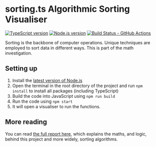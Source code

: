 # sorting.ts Algorithmic Sorting Visualiser

[![TypeScript version][ts-badge]][typescript-5-1]
[![Node.js version][nodejs-badge]][nodejs]
[![Build Status - GitHub Actions][gha-badge]][gha-ci]

Sorting is the backbone of computer operations. Unique techniques are employed to sort data in different ways.
This is part of the math investigation.

## Setting up
1. Install the [latest version of Node.js](https://nodejs.org/en)
2. Open the terminal in the root directory of the project and run `npm install` to install all packages (including TypeScript)
3. Build the code into JavaScript using `npm run build`
4. Run the code using `npm start`
5. It will open a visualiser to run the functions.

## More reading
You can read [the full report here](https://docs.google.com/document/d/1VgzxmyugAVIE2hkYgN0pMIJmL2en9Aik_qiUqeDKEjk/edit?usp=sharing), which explains the maths, and logic, behind this project and more widely, sorting algorithms.

[ts-badge]: https://img.shields.io/badge/TypeScript-5.1-blue.svg
[nodejs-badge]: https://img.shields.io/badge/Node.js->=%2018.12-blue.svg
[nodejs]: https://nodejs.org/dist/latest-v18.x/docs/api/
[gha-badge]: https://github.com/jsynowiec/node-typescript-boilerplate/actions/workflows/nodejs.yml/badge.svg
[gha-ci]: https://github.com/jsynowiec/node-typescript-boilerplate/actions/workflows/nodejs.yml
[typescript]: https://www.typescriptlang.org/
[typescript-5-1]: https://devblogs.microsoft.com/typescript/announcing-typescript-5-1/
[license-badge]: https://img.shields.io/badge/license-APLv2-blue.svg
[license]: https://github.com/jsynowiec/node-typescript-boilerplate/blob/main/LICENSE
[sponsor-badge]: https://img.shields.io/badge/♥-Sponsor-fc0fb5.svg
[jest]: https://facebook.github.io/jest/
[eslint]: https://github.com/eslint/eslint
[wiki-js-tests]: https://github.com/jsynowiec/node-typescript-boilerplate/wiki/Unit-tests-in-plain-JavaScript
[prettier]: https://prettier.io
[volta]: https://volta.sh
[volta-getting-started]: https://docs.volta.sh/guide/getting-started
[volta-tomdale]: https://twitter.com/tomdale/status/1162017336699838467?s=20
[gh-actions]: https://github.com/features/actions
[repo-template-action]: https://github.com/jsynowiec/node-typescript-boilerplate/generate
[esm]: https://developer.mozilla.org/en-US/docs/Web/JavaScript/Guide/Modules
[sindresorhus-esm]: https://gist.github.com/sindresorhus/a39789f98801d908bbc7ff3ecc99d99c
[nodejs-esm]: https://nodejs.org/docs/latest-v16.x/api/esm.html
[ts47-esm]: https://devblogs.microsoft.com/typescript/announcing-typescript-5-1/#esm-nodejs
[editorconfig]: https://editorconfig.org
